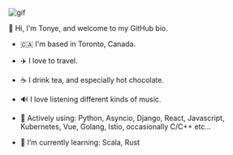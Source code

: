 ![gif](https://media.giphy.com/media/26uf5EfMqWNWCLbc4/source.gif)


👋 Hi, I'm Tonye, and welcome to my GitHub bio.

- :canada:  I'm based in Toronto, Canada.

- ✈️ I love to travel.

- ☕️ I drink tea, and especially hot chocolate.

- 🔊 I love listening different kinds of music.

- 🔭  Actively using: Python, Asyncio, Django, React, Javascript, Kubernetes, Vue, Golang, Istio, occasionally C/C++ etc...

- 🌱 I’m currently learning: Scala, Rust

